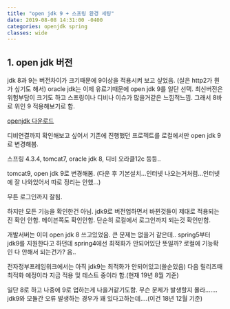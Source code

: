 ```yaml
---
title: "open jdk 9 + 스프링 환경 세팅"
date: 2019-08-08 14:31:00 -0400
categories: openjdk spring
classes: wide
---
```


## 1. open jdk 버전

jdk 8과 9는 버전차이가 크기때문에 9이상을 적용시켜 보고 싶었음. (실은 http2가 뭔가 싶기도 해서)
oracle jdk는 이제 유료기때문에 open jdk 9를 일단 선택.
최신버전은 위험부담이 크기도 하고 스프링이나 디비나 이슈가 많을거같은 느낌적느낌.
그래서 8바로 위인 9 적용해보기로 함.

[openjdk 다운로드](https://jdk.java.net/archive/ "open jdk 다운로드 링크")

디비연결까지 확인해보고 싶어서 기존에 진행했던 프로젝트를 로컬에서만 open jdk 9로 변경해봄.

스프링 4.3.4, tomcat7, oracle jdk 8, 디비 오라클12c 등등..

tomcat9, open jdk 9로 변경해봄. (다운 후 기본설치...인터넷 나오는거처럼...인터넷에 잘 나와있어서 따로 정리는 안했...)

무튼 로그인까지 잘됨.

하지만 모든 기능을 확인한건 아님. jdk9로 버전업하면서 바뀐것들이 제대로 적용되는진 확인 안함.
메이븐쪽도 확인안함.
단순히 로컬에서 로그인까지 되는것 확인만함.

개발서버는 이미 open jdk 8 쓰고있었음.
큰 문제는 없을거 같은데.. spring5부터 jdk9를 지원한다고 하던데 spring4에선 최적화가 안되어있단 뜻일까? 로컬에 기능확인 다 안해서 되는건가? 음..

전자정부프레임워크에서는 아직 jdk9는 최적화가 안되어있고(쓸순있음) 다음 릴리즈때 최적화 예정이라 지금 적용 및 테스트 중이라 함.(현재 19년 8월 기준)

일단 8로 하고 나중에 9로 업하는게 나을거같기도함. 무슨 문제가 발생할지 몰라.......
jdk9와 모듈간 오류 발생하는 경우가 꽤 있다고하는데....(이건 18년 12월 기준) 
